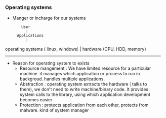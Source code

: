 ### Operating systems

- Manger or incharge for our systems

          User 
            |
        Applications
            |
operating systems ( linux, windows)
            |
hardware (CPU, HDD, memory)

____________________________________________

- Reason for operating system to exists 
    - Resource mangement : We have limited resource for a particular machine. it manages which application or process to run in backgroud. handles
                           multiple applications.
    - Abstraction : operating system extracts the hardware ( talks to them), we don't need to write machine/binary code. It provides system calls to
                    the library, using which application development becomes easier
    - Protection : protects application from each other, protects from malware. kind of system manager


